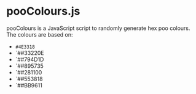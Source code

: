 # pooColours.js

pooColours is a JavaScript script to randomly generate hex poo colours. The colours are based on: 


* `#4E3318`
* `##33220E
* `##794D1D
* `##895735
* `##281100
* `##553818 
* `##BB9611


